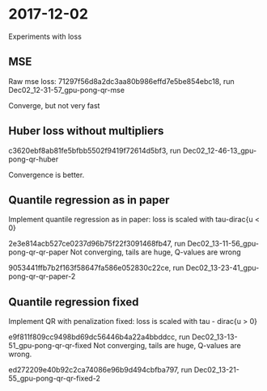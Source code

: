 # 2017-12-02

Experiments with loss

## MSE
Raw mse loss: 71297f56d8a2dc3aa80b986effd7e5be854ebc18, run Dec02_12-31-57_gpu-pong-qr-mse

Converge, but not very fast

## Huber loss without multipliers

c3620ebf8ab81fe5bfbb5502f9419f72614d5bf3, run Dec02_12-46-13_gpu-pong-qr-huber

Convergence is better.

## Quantile regression as in paper

Implement quantile regression as in paper: loss is scaled with tau-dirac{u < 0}

2e3e814acb527ce0237d96b75f22f3091468fb47, run Dec02_13-11-56_gpu-pong-qr-qr-paper
Not converging, tails are huge, Q-values are wrong

9053441ffb7b2f163f58647fa586e052830c22ce, run Dec02_13-23-41_gpu-pong-qr-qr-paper-2

## Quantile regression fixed

Implement QR with penalization fixed: loss is scaled with tau - dirac{u > 0}

e9f811f809cc9498bd69dc56446b4a22a4bbddcc, run Dec02_13-13-51_gpu-pong-qr-qr-fixed
Not converging, tails are huge, Q-values are wrong.

ed272209e40b92c2ca74086e96b9d494cbfba797, run Dec02_13-21-55_gpu-pong-qr-qr-fixed-2
